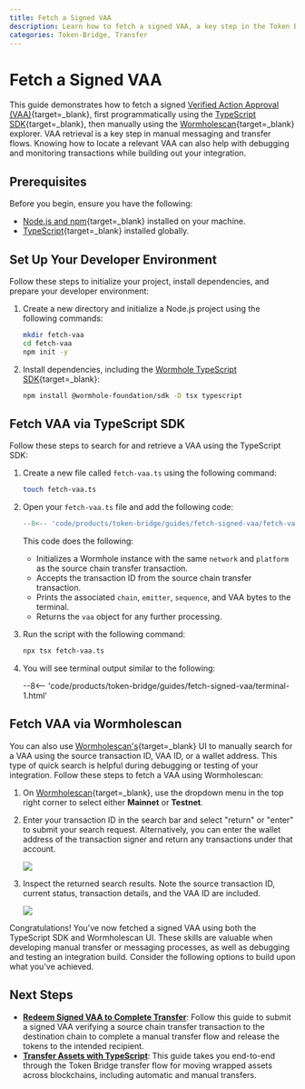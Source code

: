 ```yaml
---
title: Fetch a Signed VAA
description: Learn how to fetch a signed VAA, a key step in the Token Bridge manual transfer flow.
categories: Token-Bridge, Transfer
---
```


# Fetch a Signed VAA

This guide demonstrates how to fetch a signed [Verified Action Approval (VAA)](/docs/protocol/infrastructure/vaas/){target=\_blank}, first programmatically using the [TypeScript SDK](/docs/tools/typescript-sdk/get-started/){target=\_blank}, then manually using the [Wormholescan](https://wormholescan.io/){target=\_blank} explorer. VAA retrieval is a key step in manual messaging and transfer flows. Knowing how to locate a relevant VAA can also help with debugging and monitoring transactions while building out your integration.

## Prerequisites

Before you begin, ensure you have the following:

- [Node.js and npm](https://docs.npmjs.com/downloading-and-installing-node-js-and-npm){target=\_blank} installed on your machine.
- [TypeScript](https://www.typescriptlang.org/download/){target=\_blank} installed globally.

## Set Up Your Developer Environment

Follow these steps to initialize your project, install dependencies, and prepare your developer environment:

1. Create a new directory and initialize a Node.js project using the following commands:

    ```bash
    mkdir fetch-vaa
    cd fetch-vaa
    npm init -y
    ```

2. Install dependencies, including the [Wormhole TypeScript SDK](https://github.com/wormhole-foundation/wormhole-sdk-ts){target=\_blank}:

   ```bash
   npm install @wormhole-foundation/sdk -D tsx typescript
   ```

## Fetch VAA via TypeScript SDK

Follow these steps to search for and retrieve a VAA using the TypeScript SDK:

1. Create a new file called `fetch-vaa.ts` using the following command:

    ```bash
    touch fetch-vaa.ts
    ```

2. Open your `fetch-vaa.ts` file and add the following code:

    ```typescript title="fetch-vaa.ts"
    --8<-- 'code/products/token-bridge/guides/fetch-signed-vaa/fetch-vaa.ts'
    ```

    This code does the following:

    - Initializes a Wormhole instance with the same `network` and `platform` as the source chain transfer transaction.
    - Accepts the transaction ID from the source chain transfer transaction.
    - Prints the associated `chain`, `emitter`, `sequence`, and VAA bytes to the terminal.
    - Returns the `vaa` object for any further processing.

3. Run the script with the following command:

    ```bash
    npx tsx fetch-vaa.ts
    ```

4. You will see terminal output similar to the following:

    --8<-- 'code/products/token-bridge/guides/fetch-signed-vaa/terminal-1.html'

## Fetch VAA via Wormholescan

You can also use [Wormholescan's](https://wormholescan.io/){target=\_blank} UI to manually search for a VAA using the source transaction ID, VAA ID, or a wallet address. This type of quick search is helpful during debugging or testing of your integration. Follow these steps to fetch a VAA using Wormholescan:

1. On [Wormholescan](https://wormholescan.io/){target=\_blank}, use the dropdown menu in the top right corner to select either **Mainnet** or **Testnet**.

2. Enter your transaction ID in the search bar and select "return" or "enter" to submit your search request. Alternatively, you can enter the wallet address of the transaction signer and return any transactions under that account.

    ![](/docs/images/products/token-bridge/guides/fetch-vaa/fetch-vaa-1.webp)

3. Inspect the returned search results. Note the source transaction ID, current status, transaction details, and the VAA ID are included.

    ![](/docs/images/products/token-bridge/guides/fetch-vaa/fetch-vaa-2.webp)

Congratulations! You've now fetched a signed VAA using both the TypeScript SDK and Wormholescan UI. These skills are valuable when developing manual transfer or messaging processes, as well as debugging and testing an integration build. Consider the following options to build upon what you've achieved.

## Next Steps

- [**Redeem Signed VAA to Complete Transfer**](/docs/products/token-bridge/guides/fetch-signed-vaa/): Follow this guide to submit a signed VAA verifying a source chain transfer transaction to the destination chain to complete a manual transfer flow and release the tokens to the intended recipient.
- [**Transfer Assets with TypeScript**](/docs/products/token-bridge/guides/transfer-wrapped-assets/): This guide takes you end-to-end through the Token Bridge transfer flow for moving wrapped assets across blockchains, including automatic and manual transfers.